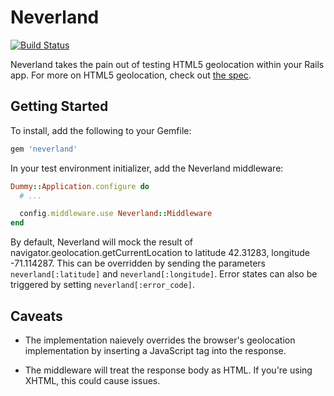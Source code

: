 # Neverland

[![Build Status](https://secure.travis-ci.org/mhoran/neverland.png)](http://travis-ci.org/mhoran/neverland)

Neverland takes the pain out of testing HTML5 geolocation within your Rails
app.  For more on HTML5 geolocation, check out [the
spec](http://dev.w3.org/geo/api/spec-source.html).

## Getting Started

To install, add the following to your Gemfile:

```ruby
gem 'neverland'
```

In your test environment initializer, add the Neverland middleware:

```ruby
Dummy::Application.configure do
  # ...

  config.middleware.use Neverland::Middleware
end
```

By default, Neverland will mock the result of
navigator.geolocation.getCurrentLocation to latitude 42.31283, longitude
-71.114287.  This can be overridden by sending the parameters
`neverland[:latitude]` and `neverland[:longitude]`.  Error states can also be
triggered by setting `neverland[:error_code]`.

## Caveats

* The implementation naievely overrides the browser's geolocation
  implementation by inserting a JavaScript tag into the response.

* The middleware will treat the response body as HTML.  If you're using XHTML,
  this could cause issues.
